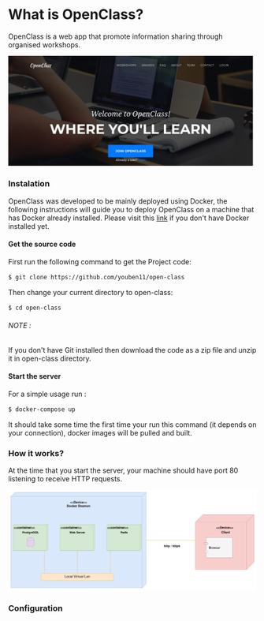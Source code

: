 # What is OpenClass?

OpenClass is a web app that promote information sharing through organised workshops.

![home](/imgs/home.png)

### Instalation
OpenClass was developed to be mainly deployed using Docker, the following instructions will guide you to deploy OpenClass on a machine that has Docker already installed. Please visit this [link]() if you don't have Docker installed yet.

#### Get the source code
First run the following command to get the Project code:
```bash
$ git clone https://github.com/youben11/open-class
```

Then change your current directory to open-class:
```bash
$ cd open-class
```

###### NOTE :
If you don't have Git installed then download the code as a zip file and unzip it in open-class directory.

#### Start the server
For a simple usage run :
```bash
$ docker-compose up
```
It should take some time the first time your run this command (it depends on your connection), docker images will be pulled and built.

### How it works?
At the time that you start the server, your machine should have port 80 listening to receive HTTP requests.

![deployment diagram](/imgs/deployment.png)

### Configuration
